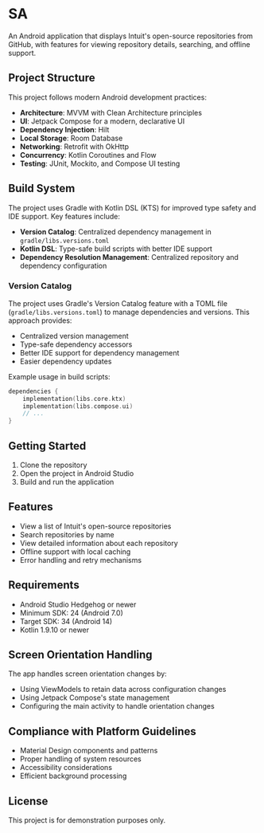 # SA

An Android application that displays Intuit's open-source repositories from GitHub, with features for viewing repository details, searching, and offline support.

## Project Structure

This project follows modern Android development practices:

- **Architecture**: MVVM with Clean Architecture principles
- **UI**: Jetpack Compose for a modern, declarative UI
- **Dependency Injection**: Hilt
- **Local Storage**: Room Database
- **Networking**: Retrofit with OkHttp
- **Concurrency**: Kotlin Coroutines and Flow
- **Testing**: JUnit, Mockito, and Compose UI testing

## Build System

The project uses Gradle with Kotlin DSL (KTS) for improved type safety and IDE support. Key features include:

- **Version Catalog**: Centralized dependency management in `gradle/libs.versions.toml`
- **Kotlin DSL**: Type-safe build scripts with better IDE support
- **Dependency Resolution Management**: Centralized repository and dependency configuration

### Version Catalog

The project uses Gradle's Version Catalog feature with a TOML file (`gradle/libs.versions.toml`) to manage dependencies and versions. This approach provides:

- Centralized version management
- Type-safe dependency accessors
- Better IDE support for dependency management
- Easier dependency updates

Example usage in build scripts:
```kotlin
dependencies {
    implementation(libs.core.ktx)
    implementation(libs.compose.ui)
    // ...
}
```

## Getting Started

1. Clone the repository
2. Open the project in Android Studio
3. Build and run the application

## Features

- View a list of Intuit's open-source repositories
- Search repositories by name
- View detailed information about each repository
- Offline support with local caching
- Error handling and retry mechanisms

## Requirements

- Android Studio Hedgehog or newer
- Minimum SDK: 24 (Android 7.0)
- Target SDK: 34 (Android 14)
- Kotlin 1.9.10 or newer

## Screen Orientation Handling

The app handles screen orientation changes by:
- Using ViewModels to retain data across configuration changes
- Using Jetpack Compose's state management
- Configuring the main activity to handle orientation changes

## Compliance with Platform Guidelines

- Material Design components and patterns
- Proper handling of system resources
- Accessibility considerations
- Efficient background processing

## License

This project is for demonstration purposes only. 